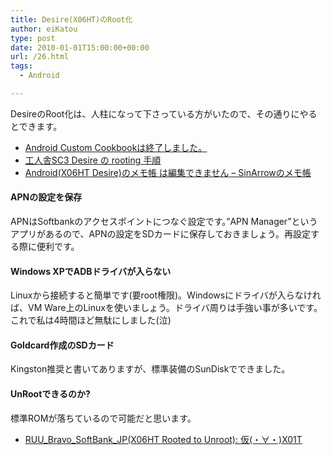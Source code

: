 ```yaml
---
title: Desire(X06HT)のRoot化
author: eiKatou
type: post
date: 2010-01-01T15:00:00+00:00
url: /26.html
tags:
  - Android

---
```

<div class="section">
  <p>
    DesireのRoot化は、人柱になって下さっている方がいたので、その通りにやるとできます。
  </p>
  
  <ul>
    <li>
      <a href="http://acc.komugi.net/?%E6%89%8B%E9%A0%86%E6%9B%B8%2Frooted%28Desire%29" target="_blank">Android Custom Cookbookは終了しました。</a>
    </li>
    <li>
      <a href="http://whitesc3.blog7.fc2.com/blog-entry-240.html" target="_blank">工人舎SC3 Desire の rooting 手順</a>
    </li>
    <li>
      <a href="http://arrow.kuronowish.com/index.php?Android%28X06HT%20Desire%29%A4%CE%A5%E1%A5%E2%C4%A2" target="_blank">Android(X06HT Desire)のメモ帳 は編集できません &#8211; SinArrowのメモ帳</a>
    </li>
  </ul>
  
  <h4>
    APNの設定を保存
  </h4>
  
  <p>
    APNはSoftbankのアクセスポイントにつなぐ設定です。&#8221;APN Manager&#8221;というアプリがあるので、APNの設定をSDカードに保存しておきましょう。再設定する際に便利です。
  </p>
  
  <h4>
    Windows XPでADBドライバが入らない
  </h4>
  
  <p>
    Linuxから接続すると簡単です(要root権限)。Windowsにドライバが入らなければ、VM Ware上のLinuxを使いましょう。ドライバ周りは手強い事が多いです。これで私は4時間ほど無駄にしました(泣)
  </p>
  
  <h4>
    Goldcard作成のSDカード
  </h4>
  
  <p>
    Kingston推奨と書いてありますが、標準装備のSunDiskでできました。
  </p>
  
  <h4>
    UnRootできるのか?
  </h4>
  
  <p>
    標準ROMが落ちているので可能だと思います。
  </p>
  
  <ul>
    <li>
      <a href="http://xolt.seesaa.net/article/152936021.html" target="_blank">RUU_Bravo_SoftBank_JP(X06HT Rooted to Unroot): 仮(・∀・)X01T</a>
    </li>
  </ul>
</div>
